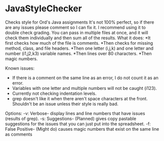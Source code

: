 # JavaStyleChecker
Checks style for Ord's Java assignments
It's not 100% perfect, so if there are any issues please comment so I can fix it. I recommend using it to double check grading.
You can pass in multiple files at once, and it will check them individually and then sum all of the results.
What it does:
*It first checks how much of the file is comments.
*Then checks for missing method, class, and file headers.
*Then one letter (i,j,k) and one letter and number (i1,j2,k3) variable names.
*Then lines over 80 characters.
*Then magic numbers.

Known issues: 
* If there is a comment on the same line as an error, I do not count it as an error.
* Variables with one letter and multiple numbers will not be caught (i123).
* Currently not checking indentation levels.
* grep doesn't like it when there aren't space characters at the front. Shouldn't be an issue unless their style is really bad.

Options: 
-v: Verbose- display lines and line numbers that have issues (results of grep).
-s: Suggestions- (Planned) gives copy pastable suggestions for the issues that you can just put into the spreadsheet.
-f: False Positive- (Might do) causes magic numbers that exist on the same line as comments
